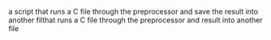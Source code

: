 a script that runs a C file through the preprocessor and save the result into another filthat runs a C file through the preprocessor and result into another file
